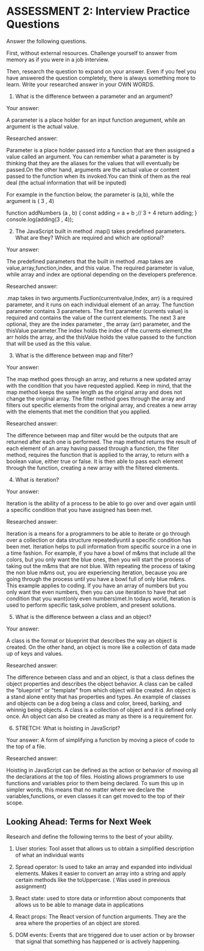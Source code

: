# ASSESSMENT 2: Interview Practice Questions

Answer the following questions.

First, without external resources. Challenge yourself to answer from memory as if you were in a job interview.

Then, research the question to expand on your answer. Even if you feel you have answered the question completely, there is always something more to learn. Write your researched answer in your OWN WORDS.

1. What is the difference between a parameter and an argument?


Your answer: 

A parameter is a place holder for an input function aregument, while an argument is the actual value.

Researched answer:

Parameter is a place holder passed into a function that are then assigned a value called an argument. You can remember what a parameter is by thinking that they are the aliases for the values that will eventually be passed.On the other hand, arguments are the actual value or content passed to the function when its invoked.You can think of them as the real deal (the actual information that will be inputed)

For example in the function below, the parameter is (a,b), while the argument is ( 3 , 4)

function addNumbers (a , b) {
    const adding = a + b ;// 3  + 4
    return adding;
}
console.log(adding(3 , 4));


2. The JavaScript built in method .map() takes predefined parameters. What are they? Which are required and which are optional?

Your answer: 

The predefined parameters that the built in method .map takes are value,array,function,index, and this value. The required parameter is value, while array and index are optional depending on the developers preference.

Researched answer: 

.map takes in two arguments.Fuction(currentvalue,Index, arr) is a required parameter, and it runs on each individual element of an array. The function parameter contains 3 parameters. The first parameter (currents value) is required and contains the value of the current elements. The next 3 are optional, they are the index parameter , the array (arr) parameter, and the thisValue parameter.The index holds the index of the currents element,the arr holds the array, and the thisValue holds the value passed to the function that will be used as the this value. 



3. What is the difference between map and filter?

Your answer: 

The map method goes through an array, and returns a new updated array with the condition that you have requested applied. Keep in mind, that the map method keeps the same length as the original array and does not change the original array. The filter method goes through the array and filters out specific elements from the original array, and creates a new array with the elements that met the condition that you applied.

Researched answer:

The difference between map and filter would be the outputs that are returned after each one is performed. The map method returns the result of each element of an array having passed through a function, the filter method, requires the function that is applied to the array, to return with a boolean value, either true or false. It is then able to pass each element through the function, creating a new array with the filtered elements.



4. What is iteration?

Your answer: 

Iteration is the ability of a process to be able to go over and over again until a specific condition that you have assigned has been met.

Researched answer:

 Iteration is a means for a programmers to be able to iterate or go through over a collection or data structure repeatedlyuntil a specific condition has been met. Iteration helps to pull information from  specific source in a one in a time fashion. For example, if you have a bowl of m&ms that include all the colors, but you only want the blue ones, then you will start the process of taking out the m&ms that are not blue. With repeating the process of taking the non blue m&ms out, you are experiencing iteration, because you are going through the process until you have a bowl full of only blue m&ms. This example applies to coding. If you have an array of numbers but you only want the even numbers, then you can use iteration to have that set condition that you want(only even numbers)met.In todays world, iteration is used to perform specific task,solve problem, and present solutions.

5. What is the difference between a class and an object?

Your answer: 

A class is the format or blueprint that describes the way an object is created. On the other hand, an object is more like a collection of data made up of keys and values. 

Researched answer:

The difference between class and and an object, is that a class defines the object properties and describes the object behavior. A class can be called the "blueprint" or "template" from which object will be created. An object is a stand alone entity that has properties and types.  An example of classes and objects can be a dog being a class and color, breed, barking, and whinnig being objects. A class is a collection of object and it is defined only once. An object can also be created as many as there is a requirement for.

6. STRETCH: What is hoisting in JavaScript?

Your answer: A form of simplifying a function by moving a piece of code to the top of a file.

Researched answer: 

Hoisting in JavaScript  can be defined as the action or behavior of moving all the declarations at the top of files. Hoisting allows programmers to use functions and variables prior to them being declared. To sum this up in simpler words, this means that no matter where we declare the variables,functions, or even classes it can get moved to the top of their scope.

## Looking Ahead: Terms for Next Week

Research and define the following terms to the best of your ability.

1. User stories: Tool asset that allows us to obtain a simplified description of what an individual wants

2. Spread operator: Is used to take an array and expanded into individual elements. Makes it easier to convert an array into a string and apply certain methods like the toUppercase. ( Was used in previous assignment)

3. React state: used to store data or informtion about components that allows us to be able to manage data in applications

4. React props: The React version of function arguments. They are the area where the properties of an object are stored.

5. DOM events: Events that are triggered  due to user action or by browser that signal that something has happened or is actively happening.
